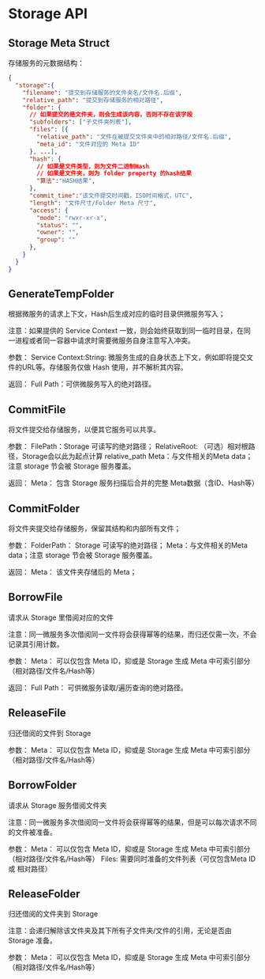 # Storage API

## Storage Meta Struct

存储服务的元数据结构：

```Json
{
  "storage":{
    "filename": "提交到存储服务的文件夹名/文件名.后缀",
    "relative_path": "提交到存储服务的相对路径",
    "folder": {
      // 如果提交的是文件夹，则会生成该内容，否则不存在该字段
      "subfolders": ["子文件夹列表"],
      "files": [{
        "relative_path": "文件在被提交文件夹中的相对路径/文件名.后缀",
        "meta_id": "文件对应的 Meta ID"
      }, ...],
      "hash": {
        // 如果是文件类型，则为文件二进制Hash
        // 如果是文件夹，则为 folder property 的hash结果
        "算法":"HASH结果",
      },
      "commit_time":"该文件提交时间戳，ISO时间格式，UTC",
      "length": "文件尺寸/Folder Meta 尺寸",
      "access": {
        "mode": "rwxr-xr-x",
        "status": "",
        "owner": "",
        "group": ""
      },
    }
  }
}
```

## GenerateTempFolder

根据微服务的请求上下文，Hash后生成对应的临时目录供微服务写入；

  注意：如果提供的 Service Context 一致，则会始终获取到同一临时目录，在同一进程或者同一容器中请求时需要微服务自身注意写入冲突。

参数：
  Service Context:String: 微服务生成的自身状态上下文，例如即将提交文件的URL等。存储服务仅做 Hash 使用，并不解析其内容。

返回：
  Full Path：可供微服务写入的绝对路径。

## CommitFile

将文件提交给存储服务，以便其它服务可以共享。

参数：
  FilePath：Storage 可读写的绝对路径；
  RelativeRoot: （可选）相对根路径，Storage会以此为起点计算 relative_path 
  Meta：与文件相关的Meta data；注意 storage 节会被 Storage 服务覆盖。

返回：
  Meta： 包含 Storage 服务扫描后合并的完整 Meta数据（含ID、Hash等）

## CommitFolder

将文件夹提交给存储服务，保留其结构和内部所有文件；

参数：
  FolderPath： Storage 可读写的绝对路径；
  Meta：与文件相关的Meta data；注意 storage 节会被 Storage 服务覆盖。

返回：
  Meta： 该文件夹存储后的 Meta；

## BorrowFile

请求从 Storage 里借阅对应的文件

注意：同一微服务多次借阅同一文件将会获得幂等的结果，而归还仅需一次，不会记录其引用计数。

参数：
  Meta： 可以仅包含 Meta ID，抑或是 Storage 生成 Meta 中可索引部分（相对路径/文件名/Hash等）

返回：
  Full Path： 可供微服务读取/遍历查询的绝对路径。

## ReleaseFile

归还借阅的文件到 Storage

参数：
  Meta： 可以仅包含 Meta ID，抑或是 Storage 生成 Meta 中可索引部分（相对路径/文件名/Hash等）

## BorrowFolder

请求从 Storage 服务借阅文件夹

注意：同一微服务多次借阅同一文件将会获得幂等的结果，但是可以每次请求不同的文件被准备。

参数：
  Meta： 可以仅包含 Meta ID，抑或是 Storage 生成 Meta 中可索引部分（相对路径/文件名/Hash等）
  Files: 需要同时准备的文件列表（可仅包含Meta ID或 相对路径）

## ReleaseFolder

归还借阅的文件夹到 Storage

注意：会递归解除该文件夹及其下所有子文件夹/文件的引用，无论是否由 Storage 准备。

参数：
  Meta： 可以仅包含 Meta ID，抑或是 Storage 生成 Meta 中可索引部分（相对路径/文件名/Hash等）